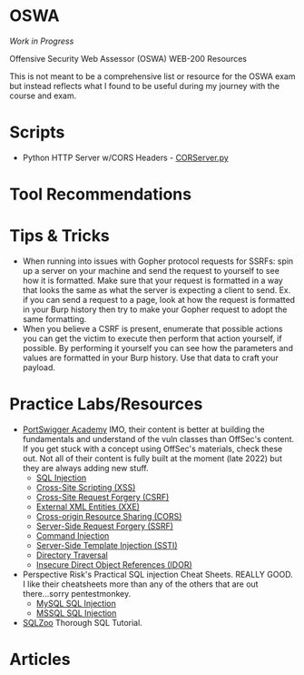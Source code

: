 # OSWA
*Work in Progress*

Offensive Security Web Assessor (OSWA) WEB-200 Resources 

This is not meant to be a comprehensive list or resource for the OSWA exam but instead reflects what I found to be useful during my journey with the course and exam. 

# Scripts
* Python HTTP Server w/CORS Headers - [CORServer.py](https://github.com/machevalia/OSWA/blob/main/Scripts/CORServer.py)

# Tool Recommendations

# Tips & Tricks
* When running into issues with Gopher protocol requests for SSRFs: spin up a server on your machine and send the request to yourself to see how it is formatted. Make sure that your request is formatted in a way that looks the same as what the server is expecting a client to send. Ex. if you can send a request to a page, look at how the request is formatted in your Burp history then try to make your Gopher request to adopt the same formatting. 
* When you believe a CSRF is present, enumerate that possible actions you can get the victim to execute then perform that action yourself, if possible. By performing it yourself you can see how the parameters and values are formatted in your Burp history. Use that data to craft your payload. 

# Practice Labs/Resources
* [PortSwigger Academy](https://portswigger.net/web-security) IMO, their content is better at building the fundamentals and understand of the vuln classes than OffSec's content. If you get stuck with a concept using OffSec's materials, check these out. Not all of their content is fully built at the moment (late 2022) but they are always adding new stuff. 
  * [SQL Injection](https://portswigger.net/web-security/sql-injection)
  * [Cross-Site Scripting (XSS)](https://portswigger.net/web-security/cross-site-scripting)
  * [Cross-Site Request Forgery (CSRF)](https://portswigger.net/web-security/csrf)
  * [External XML Entities (XXE)](https://portswigger.net/web-security/xxe)
  * [Cross-origin Resource Sharing (CORS)](https://portswigger.net/web-security/cors)
  * [Server-Side Request Forgery (SSRF)](https://portswigger.net/web-security/ssrf)
  * [Command Injection](https://portswigger.net/web-security/os-command-injection)
  * [Server-Side Template Injection (SSTI)](https://portswigger.net/web-security/server-side-template-injection)
  * [Directory Traversal](https://portswigger.net/web-security/file-path-traversal)
  * [Insecure Direct Object References (IDOR)](https://portswigger.net/web-security/access-control/idor)
* Perspective Risk's Practical SQL injection Cheat Sheets. REALLY GOOD. I like their cheatsheets more than any of the others that are out there...sorry pentestmonkey.
  * [MySQL SQL Injection](https://perspectiverisk.com/mysql-sql-injection-practical-cheat-sheet/)
  * [MSSQL SQL Injection](https://perspectiverisk.com/mssql-practical-injection-cheat-sheet/)
* [SQLZoo](https://sqlzoo.net/wiki/SQL_Tutorial) Thorough SQL Tutorial.

# Articles
